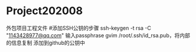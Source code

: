 # Project202008
外包项目工程文件
#添加SSH公钥的步骤
ssh-keygen -t rsa -C "1143428977@qq.com"
输入passphrase
gvim /root/.ssh/id_rsa.pub，将内部的信息复制
添加到github的公钥中
